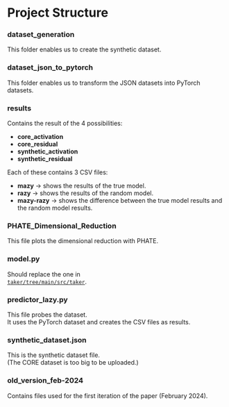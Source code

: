 # Project Structure

### dataset_generation
This folder enables us to create the synthetic dataset.

### dataset_json_to_pytorch
This folder enables us to transform the JSON datasets into PyTorch datasets.

### results
Contains the result of the 4 possibilities:
- **core_activation**
- **core_residual**
- **synthetic_activation**
- **synthetic_residual**

Each of these contains 3 CSV files:
- **mazy** → shows the results of the true model.  
- **razy** → shows the results of the random model.  
- **mazy-razy** → shows the difference between the true model results and the random model results.  

### PHATE_Dimensional_Reduction
This file plots the dimensional reduction with PHATE.

### model.py
Should replace the one in  
[`taker/tree/main/src/taker`](https://github.com/nickypro/taker).  

### predictor_lazy.py
This file probes the dataset.  
It uses the PyTorch dataset and creates the CSV files as results.

### synthetic_dataset.json
This is the synthetic dataset file.  
(The CORE dataset is too big to be uploaded.)

### old_version_feb-2024
Contains files used for the first iteration of the paper (February 2024).
